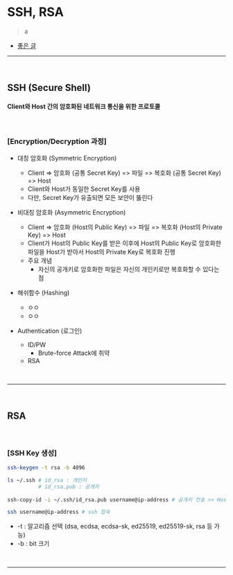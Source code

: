 # SSH, RSA
> a
* [좋은 글](https://medium.com/@jamessoun93/ssh란-무엇인가요-87b58c521d6f)

<hr>
<br> 

## SSH (Secure Shell)
#### Client와 Host 간의 암호화된 네트워크 통신을 위한 프로토콜

<br>

### [Encryption/Decryption 과정]
* 대칭 암호화 (Symmetric Encryption)
  * Client => 암호화 (공통 Secret Key) => 파일 => 복호화 (공통 Secret Key) => Host
  * Client와 Host가 동일한 Secret Key를 사용
  * 다만, Secret Key가 유출되면 모든 보안이 뚫린다

* 비대칭 암호화 (Asymmetric Encryption)
  * Client => 암호화 (Host의 Public Key) => 파일 => 복호화 (Host의 Private Key) => Host
  * Client가 Host의 Public Key를 받은 이후에 Host의 Public Key로 암호화한 파일을 Host가 받아서 Host의 Private Key로 복호화 진행
  * 주요 개념
    * 자신의 공개키로 암호화한 파일은 자신의 개인키로만 복호화할 수 있다는 점

* 해쉬함수 (Hashing)
  * ㅇㅇ
  * ㅇㅇ 

* Authentication (로그인)
  * ID/PW
    * Brute-force Attack에 취약
  * RSA

<br>
<hr>
<br> 

## RSA
#### 

<br>

### [SSH Key 생성]
```bash
ssh-keygen -t rsa -b 4096

ls ~/.ssh # id_rsa : 개인키
          # id_rsa.pub : 공개키
          
ssh-copy-id -i ~/.ssh/id_rsa.pub username@ip-address # 공개키 전송 >> Host의  ~/.ssh/authorized_key에 전송됌

ssh username@ip-address # ssh 접속
```
* -t : 알고리즘 선택 (dsa, ecdsa, ecdsa-sk, ed25519, ed25519-sk, rsa 등 가능)
* -b : bit 크기


<br>
<hr>
<br> 
